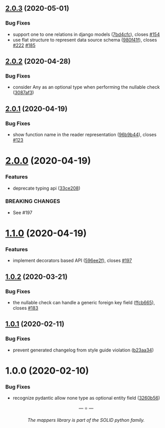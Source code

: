 ## [2.0.3](https://github.com/proofit404/mappers/compare/2.0.2...2.0.3) (2020-05-01)

### Bug Fixes

- support one to one relations in django models ([7bd4cfc](https://github.com/proofit404/mappers/commit/7bd4cfc2a886942b2e500704baae534f6dc5a673)), closes [#154](https://github.com/proofit404/mappers/issues/154)
- use flat structure to represent data source schema ([980f41f](https://github.com/proofit404/mappers/commit/980f41f8386d888d2725b799929d4548afad111c)), closes [#222](https://github.com/proofit404/mappers/issues/222) [#185](https://github.com/proofit404/mappers/issues/185)

## [2.0.2](https://github.com/proofit404/mappers/compare/2.0.1...2.0.2) (2020-04-28)

### Bug Fixes

- consider Any as an optional type when performing the nullable check ([3087af3](https://github.com/proofit404/mappers/commit/3087af39c43b6690b355b524a482415641e7c88f))

## [2.0.1](https://github.com/proofit404/mappers/compare/2.0.0...2.0.1) (2020-04-19)

### Bug Fixes

- show function name in the reader representation ([96b9b44](https://github.com/proofit404/mappers/commit/96b9b44c87e728c84e8cd14f04892e6767e7ed34)), closes [#123](https://github.com/proofit404/mappers/issues/123)

# [2.0.0](https://github.com/proofit404/mappers/compare/1.1.0...2.0.0) (2020-04-19)

### Features

- deprecate typing api ([33ce208](https://github.com/proofit404/mappers/commit/33ce20835b6d09481a5405d9e6277c3e81d8cc32))

### BREAKING CHANGES

- See #197

# [1.1.0](https://github.com/proofit404/mappers/compare/1.0.2...1.1.0) (2020-04-19)

### Features

- implement decorators based API ([596ee2f](https://github.com/proofit404/mappers/commit/596ee2f61ffff8fec341bb164bddd7843baefc33)), closes [#197](https://github.com/proofit404/mappers/issues/197)

## [1.0.2](https://github.com/proofit404/mappers/compare/1.0.1...1.0.2) (2020-03-21)

### Bug Fixes

- the nullable check can handle a generic foreign key field ([ffcb665](https://github.com/proofit404/mappers/commit/ffcb66510de2e617be674c2c0cd7c04b6ec568eb)), closes [#183](https://github.com/proofit404/mappers/issues/183)

## [1.0.1](https://github.com/proofit404/mappers/compare/1.0.0...1.0.1) (2020-02-11)

### Bug Fixes

- prevent generated changelog from style guide violation ([b23aa34](https://github.com/proofit404/mappers/commit/b23aa34ad22c9b9cbb0a874bd4fd9a939049f34f))

# 1.0.0 (2020-02-10)

### Bug Fixes

- recognize pydantic allow none type as optional entity field ([3260b56](https://github.com/proofit404/mappers/commit/3260b5603e1f009de3cde6c0e3025f72624d078e))

<p align="center">&mdash; ⭐️ &mdash;</p>
<p align="center"><i>The mappers library is part of the SOLID python family.</i></p>
